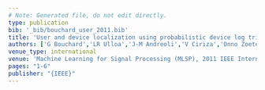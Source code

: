 ```yaml
---
# Note: Generated file, do not edit directly.
type: publication
bib: '_bib/bouchard_user_2011.bib'
title: 'User and device localization using probabilistic device log trilateration'
authors: ['G Bouchard','LR Ulloa','J-M Andreoli','V Ciriza','Onno Zoeter']
venue_type: international
venue: 'Machine Learning for Signal Processing (MLSP), 2011 IEEE International Workshop on'
pages: "1-6"
publisher: "{IEEE}"
---
```

